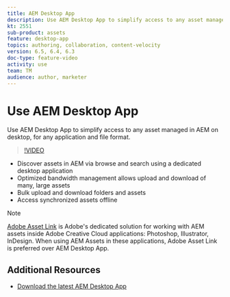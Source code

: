 ```yaml
---
title: AEM Desktop App
description: Use AEM Desktop App to simplify access to any asset managed in AEM on desktop, for any application and file format.
kt: 2551
sub-product: assets
feature: desktop-app
topics: authoring, collaboration, content-velocity
version: 6.5, 6.4, 6.3
doc-type: feature-video
activity: use
team: TM
audience: author, marketer
---
```

 
# Use AEM Desktop App

 Use AEM Desktop App to simplify access to any asset managed in AEM on desktop, for any application and file format.
 
>[!VIDEO](https://video.tv.adobe.com/v/28868/?quality=12&learn=on)

+ Discover assets in AEM via browse and search using a dedicated desktop application
+ Optimized bandwidth management allows upload and download of many, large assets
+ Bulk upload and download folders and assets
+ Access synchronized assets offline

>[!NOTE]
>
> [Adobe Asset Link](./adobe-asset-link.md) is Adobe's dedicated solution for working with AEM assets inside Adobe Creative Cloud applications: Photoshop, Illustrator, InDesign. When using AEM Assets in these applications, Adobe Asset Link is preferred over AEM Desktop App.

## Additional Resources

+ [Download the latest AEM Desktop App](https://docs.adobe.com/content/help/en/experience-manager-desktop-app/using/release-notes.html)
